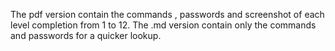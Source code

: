 The pdf version contain the commands , passwords and screenshot of each level completion from 1 to 12.
The .md version contain only the commands and passwords for a quicker lookup.
